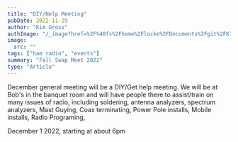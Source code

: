 ```yaml
---
title: "DIY/Help Meeting"
pubDate: 2022-11-29
author: "Kim Gross"
authImage: "/_image?href=%2F%40fs%2Fhome%2Flocke%2FDocuments%2Fgit%2FK7SWI%2Fsrc%2Fassets%2Fteam%2FKI03.png%3ForigWidth%3D447%26origHeight%3D411%26origFormat%3Dpng&w=447&h=411&f=webp"
image:
  src: ""
tags: ["ham radio", "events"]
summary: "Fall Swap Meet 2022"
type: "Article"
---
```


December general meeting will be a DIY/Get help meeting. We will be at Bob's in the banquet room and will have people there to assist/train on many issues of radio, including soldering, antenna analyzers, spectrum analyzers, Mast Guying, Coax terminating, Power Pole installs, Mobile installs, Radio Programing,

December 1 2022, starting at about 6pm
